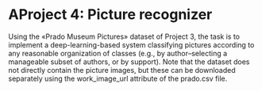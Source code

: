 # AProject 4: Picture recognizer
Using the «Prado Museum Pictures» dataset of Project 3, the task is to implement a deep-learning-based system classifying pictures according to any reasonable organization of classes (e.g., by author–selecting a manageable subset of authors, or by support). Note that the dataset does not directly contain the picture images, but these can be downloaded separately using the work_image_url attribute of the  prado.csv file.
